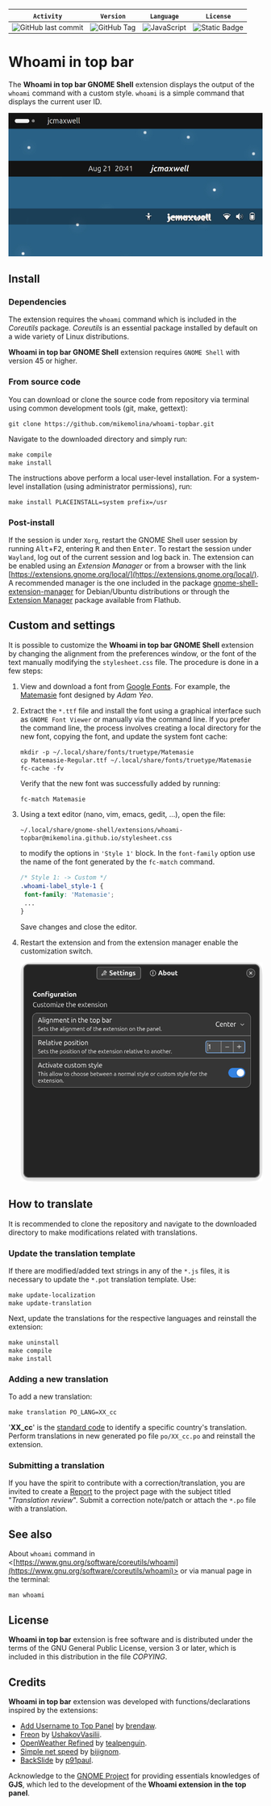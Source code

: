 | **`Activity`** | **`Version`** | **`Language`** | **`License`** |
|:--------------:|:-------------:|:--------------:|:-------------:|
|![GitHub last commit](https://img.shields.io/github/last-commit/mikemolina/whoami-topbar)|![GitHub Tag](https://img.shields.io/github/v/tag/mikemolina/whoami-topbar)|![JavaScript](https://img.shields.io/badge/JavaScript-F7DF1E?logo=javascript&logoColor=000)|![Static Badge](https://img.shields.io/badge/GPL_v3-blue?color=bd0000)|

# Whoami in top bar
The **Whoami in top bar GNOME Shell** extension displays the output of the
`whoami` command with a custom style. `whoami` is a simple command that displays
the current user ID.

![](imgs/whoami-topbar-Alignment-wvga.png "Whoami in top bar")

## Install
### Dependencies
The extension requires the `whoami` command which is included in the _Coreutils_
package. _Coreutils_ is an essential package installed by default on a wide
variety of Linux distributions.

**Whoami in top bar GNOME Shell** extension requires `GNOME Shell` with version 45
or higher.

### From source code
You can download or clone the source code from repository via terminal using
common development tools (git, make, gettext):
```
git clone https://github.com/mikemolina/whoami-topbar.git
```
Navigate to the downloaded directory and simply run:
```
make compile
make install
```
The instructions above perform a local user-level installation. For a system-level
installation (using administrator permissions), run:
```
make install PLACEINSTALL=system prefix=/usr
```

### Post-install
If the session is under `Xorg`, restart the GNOME Shell user session by running
<kbd>Alt</kbd>+<kbd>F2</kbd>, entering <kbd>R</kbd> and then <kbd>Enter</kbd>. To
restart the session under `Wayland`, log out of the current session and log back
in.
The extension can be enabled using an _Extension Manager_ or from a browser with
the link
[https://extensions.gnome.org/local/](https://extensions.gnome.org/local/). A
recommended manager is the one included in the package
[gnome-shell-extension-manager](https://packages.ubuntu.com/noble/gnome-shell-extension-manager)
for Debian/Ubuntu distributions or through the [Extension
Manager](https://flathub.org/apps/com.mattjakeman.ExtensionManager) package
available from Flathub.

## Custom and settings
It is possible to customize the **Whoami in top bar GNOME Shell** extension by
changing the alignment from the preferences window, or the font of the text
manually modifying the `stylesheet.css` file. The procedure is done in a few
steps:

1. View and download a font from [Google Fonts](https://fonts.google.com/). For
   example, the [Matemasie](https://fonts.google.com/specimen/Matemasie) font
   designed by _Adam Yeo_.

2. Extract the `*.ttf` file and install the font using a graphical interface such
   as `GNOME Font Viewer` or manually via the command line. If you prefer the
   command line, the process involves creating a local directory for the new font,
   copying the font, and update the system font cache:
   ```
   mkdir -p ~/.local/share/fonts/truetype/Matemasie
   cp Matemasie-Regular.ttf ~/.local/share/fonts/truetype/Matemasie
   fc-cache -fv
   ```
   Verify that the new font was successfully added by running:
   ```
   fc-match Matemasie
   ```
3. Using a text editor (nano, vim, emacs, gedit, ...), open the file:
   ```
   ~/.local/share/gnome-shell/extensions/whoami-topbar@mikemolina.github.io/stylesheet.css
   ```
	to modify the options in `'Style 1'` block. In the `font-family` option use
    the name of the font generated by the `fc-match` command.
   ```css
   /* Style 1: -> Custom */
   .whoami-label_style-1 {
	font-family: 'Matemasie';
	...
   }
   ```
   Save changes and close the editor.
4. Restart the extension and from the extension manager enable the customization
   switch.
   
   ![](imgs/whoami-topbar-Preferences.png "Preferences window")

## How to translate
It is recommended to clone the repository and navigate to the downloaded directory
to make modifications related with translations.

### Update the translation template
If there are modified/added text strings in any of the `*.js` files, it is
necessary to update the `*.pot` translation template. Use: 
```
make update-localization
make update-translation
```
Next, update the translations for the respective languages and reinstall the
extension:
```
make uninstall
make compile
make install
```

### Adding a new translation
To add a new translation:
```
make translation PO_LANG=XX_cc
```
'**XX_cc**' is the [standard
code](https://www.gnu.org/software/gettext/manual/html_node/Language-Codes.html)
to identify a specific country's translation. Perform translations in new
generated po file `po/XX_cc.po` and reinstall the extension.

### Submitting a translation
If you have the spirit to contribute with a correction/translation, you are
invited to create a [Report](https://github.com/mikemolina/whoami-topbar/issues)
to the project page with the subject titled "_Translation review_". Submit a
correction note/patch or attach the `*.po` file with a translation.

## See also
About `whoami` command in
<[https://www.gnu.org/software/coreutils/whoami](https://www.gnu.org/software/coreutils/whoami)>
or via manual page in the terminal:
```
man whoami
```

## License
**Whoami in top bar** extension is free software and is distributed under the
terms of the GNU General Public License, version 3 or later, which is included in
this distribution in the file _COPYING_.

## Credits
**Whoami in top bar** extension was developed with functions/declarations inspired
by the extensions:

- [Add Username to Top Panel](https://github.com/brendaw/add-username-toppanel) by
  [brendaw](https://extensions.gnome.org/extension/1108/add-username-to-top-panel/).
- [Freon](https://github.com/UshakovVasilii/gnome-shell-extension-freon) by
  [UshakovVasilii](https://extensions.gnome.org/extension/841/freon/).
- [OpenWeather Refined](https://github.com/penguin-teal/gnome-openweather/) by
  [tealpenguin](https://extensions.gnome.org/extension/6655/openweather/).
- [Simple net speed](https://github.com/biji/simplenetspeed) by
  [bijignom](https://extensions.gnome.org/extension/1085/simple-net-speed/).
- [BackSlide](https://gitlab.com/p91paul/BackSlide) by
  [p91paul](https://extensions.gnome.org/extension/543/backslide/).

Acknowledge to the [GNOME Project](https://gjs.guide/extensions/) for providing
essentials knowledges of **GJS**, which led to the development of the **Whoami
extension in the top panel**.
